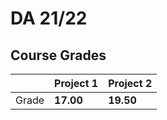 # DA 21/22

## Course Grades

| | Project 1 | Project 2 |
| --- | --- | --- |
| Grade | **17.00** | **19.50**| 
